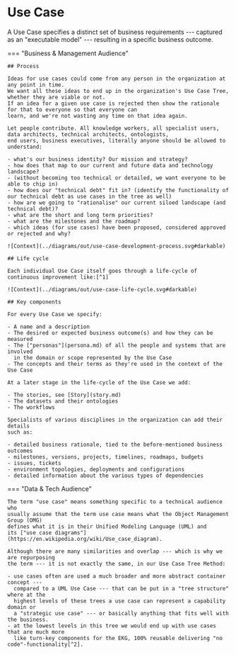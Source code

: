 # Use Case

A Use Case specifies a distinct set of business requirements --- captured
as an "executable model" --- resulting in a specific business outcome.

=== "Business & Management Audience"

    ## Process

    Ideas for use cases could come from any person in the organization at any point in time.
    We want all these ideas to end up in the organization's Use Case Tree, whether they are viable or not.
    If an idea for a given use case is rejected then show the rationale for that to everyone so that everyone can
    learn, and we're not wasting any time on that idea again. 

    Let people contribute. All knowledge workers, all specialist users, data architects, technical architects, ontologists,
    end users, business executives, literally anyone should be allowed to understand:

    - what's our business identity? Our mission and strategy?
    - how does that map to our current and future data and technology landscape?
    - (without becoming too technical or detailed, we want everyone to be able to chip in)
    - how does our "technical debt" fit in? (identify the functionality of our technical debt as use cases in the tree as well)
    - how are we going to "rationalise" our current siloed landscape (and technical debt)?
    - what are the short and long term priorities?
    - what are the milestones and the roadmap?
    - which ideas (for use cases) have been proposed, considered approved or rejected and why?

    ![Context](../diagrams/out/use-case-development-process.svg#darkable)

    ## Life cycle

    Each individual Use Case itself goes through a life-cycle of continuous improvement like:[^1]

    ![Context](../diagrams/out/use-case-life-cycle.svg#darkable)

    ## Key components

    For every Use Case we specify:

    - A name and a description
    - The desired or expected business outcome(s) and how they can be measured
    - The ["personas"](persona.md) of all the people and systems that are involved
      in the domain or scope represented by the Use Case
    - The concepts and their terms as they're used in the context of the Use Case

    At a later stage in the life-cycle of the Use Case we add:

    - The stories, see [Story](story.md)
    - The datasets and their ontologies
    - The workflows

    Specialists of various disciplines in the organization can add their details
    such as:

    - detailed business rationale, tied to the before-mentioned business outcomes
    - milestones, versions, projects, timelines, roadmaps, budgets
    - issues, tickets
    - environment topologies, deployments and configurations
    - detailed information about the various types of dependencies

=== "Data & Tech Audience"

    The term "use case" means something specific to a technical audience who
    usually assume that the term use case means what the Object Management Group (OMG)
    defines what it is in their Unified Modeling Language (UML) and
    its ["use case diagrams"](https://en.wikipedia.org/wiki/Use_case_diagram).

    Although there are many similarities and overlap --- which is why we are repurposing
    the term --- it is not exactly the same, in our Use Case Tree Method:

    - use cases often are used a much broader and more abstract container concept ---
      compared to a UML Use Case --- that can be put in a "tree structure" where at the
      highest levels of these trees a use case can represent a capability domain or 
      a "strategic use case" --- or basically anything that fits well with the business.
    - at the lowest levels in this tree we would end up with use cases that are much more
      like turn-key components for the EKG, 100% reusable delivering "no code"-functionality[^2].

[^1]: the life-cycle diagram shown is obviously a simplification
[^2]: [No-code](https://en.wikipedia.org/wiki/No-code_development_platform) or 
      [Low-code](https://en.wikipedia.org/wiki/Low-code_development_platform) development
      allows non-programmers to create applications without
      hard-wiring business logic with a programming language


  


